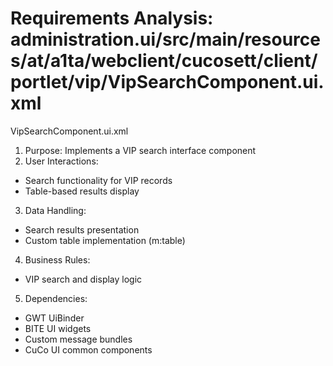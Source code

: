 # Requirements Analysis: administration.ui/src/main/resources/at/a1ta/webclient/cucosett/client/portlet/vip/VipSearchComponent.ui.xml

VipSearchComponent.ui.xml
1. Purpose: Implements a VIP search interface component
2. User Interactions:
- Search functionality for VIP records
- Table-based results display
3. Data Handling:
- Search results presentation
- Custom table implementation (m:table)
4. Business Rules:
- VIP search and display logic
5. Dependencies:
- GWT UiBinder
- BITE UI widgets
- Custom message bundles
- CuCo UI common components